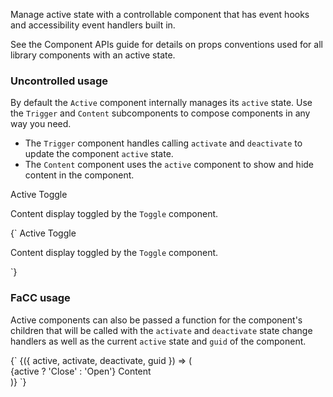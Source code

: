 <p className="lead">Manage active state with a controllable component that has
event hooks and accessibility event handlers built in.</p>

See the <Link to="/concepts/component-contract">Component APIs guide</Link> for
details on props conventions used for all library components with an active
state.

### Uncontrolled usage

By default the `Active` component internally manages its `active` state. Use the
`Trigger` and `Content` subcomponents to compose components in any way you need.

* The `Trigger` component handles calling `activate` and `deactivate` to update
  the component `active` state.
* The `Content` component uses the `active` component to show and hide content
  in the component.

<Card>
  <Card.Body>
    <Active>
      <Active.Trigger>Active Toggle</Active.Trigger>
      <Active.Content>
        <p>
          Content display toggled by the <code>Toggle</code> component.
        </p>
      </Active.Content>
    </Active>
  </Card.Body>
</Card>

<PrismHighlighter language="jsx">
{`<Active>
  <Active.Trigger>Active Toggle</Active.Trigger>
  <Active.Content>
    <p>
      Content display toggled by the <code>Toggle</code> component.
    </p>
  </Active.Content>
</Active>`}
</PrismHighlighter>

<PageBreak />

### FaCC usage

Active components can also be passed a function for the component's children
that will be called with the `activate` and `deactivate` state change handlers
as well as the current `active` state and `guid` of the component.

<PrismHighlighter language="jsx">
{`<Active>
  {({ active, activate, deactivate, guid }) => (
    <div>
      <Active.Trigger>{active ? 'Close' : 'Open'}</Active.Trigger>
      <Active.Content>Content</Active.Content>
    </div>
  )}
</Active>`}
</PrismHighlighter>

<PropsDocs activeComponent />
